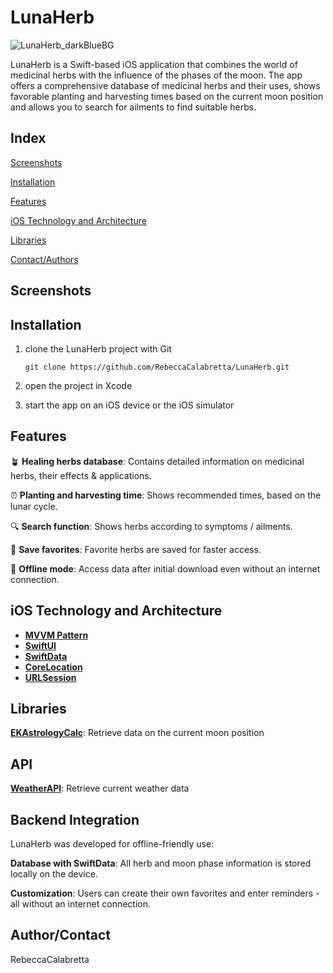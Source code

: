 # LunaHerb
![LunaHerb_darkBlueBG](https://github.com/user-attachments/assets/c3e4e0da-976f-4daa-b709-96c1428a59c7)

LunaHerb is a Swift-based iOS application that combines the world of medicinal herbs with the influence of the phases of the moon. The app offers a comprehensive database of medicinal herbs and their uses, shows favorable planting and harvesting times based on the current moon position and allows you to search for ailments to find suitable herbs. 

## Index

[Screenshots](#Screenshots)

[Installation](#Installation)

[Features](#Features)

[iOS Technology and Architecture](#iOS-Technology-Implementation)

[Libraries](#Libraries)

[Contact/Authors](#Contact/Authors)

## Screenshots

## Installation

1. clone the LunaHerb project with Git
   ```git
   git clone https://github.com/RebeccaCalabretta/LunaHerb.git
   ```

3. open the project in Xcode

4. start the app on an iOS device or the iOS simulator

## Features

🪴 **Healing herbs database**: Contains detailed information on medicinal herbs, their effects & applications.

⏰ **Planting and harvesting time**: Shows recommended times, based on the lunar cycle.

🔍 **Search function**: Shows herbs according to symptoms / ailments.

💚 **Save favorites**: Favorite herbs are saved for faster access.

🚫 **Offline mode**: Access data after initial download even without an internet connection.

## iOS Technology and Architecture

- **[MVVM Pattern](https://www.avanderlee.com/swiftui/mvvm-architectural-coding-pattern-to-structure-views/)**
- **[SwiftUI](https://developer.apple.com/documentation/SwiftUI)**
- **[SwiftData](https://developer.apple.com/documentation/SwiftData)**
- **[CoreLocation](https://developer.apple.com/documentation/CoreLocation)**
- **[URLSession](https://developer.apple.com/documentation/foundation/urlsession)**

## Libraries

**[EKAstrologyCalc](https://github.com/emvakar/EKAstrologyCalc)**: Retrieve data on the current moon position

## API
**[WeatherAPI](https://www.weatherapi.com/docs/)**: Retrieve current weather data

## Backend Integration

LunaHerb was developed for offline-friendly use:

**Database with SwiftData**: All herb and moon phase information is stored locally on the device.

**Customization**: Users can create their own favorites and enter reminders - all without an internet connection.

## Author/Contact

RebeccaCalabretta


